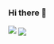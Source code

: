 ### Hi there 👋
 <img src="https://genshin-card.getloli.com/9/257461679.png"/>
<a href="https://github.com/anuraghazra/github-readme-stats">
  <img align="center" src="https://github-readme-stats.vercel.app/api/pin/?username=anuraghazra&repo=github-readme-stats" />
</a>
